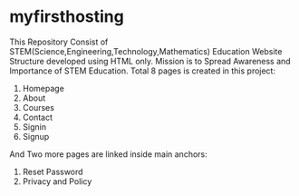 # myfirsthosting
This Repository Consist of STEM(Science,Engineering,Technology,Mathematics) Education Website Structure developed using HTML only.
Mission is to Spread Awareness and Importance of STEM Education.
Total 8 pages is created in this project:
1. Homepage
2. About
3. Courses
4. Contact
5. Signin
6. Signup

And Two more pages are linked inside main anchors:
1. Reset Password
2. Privacy and Policy


